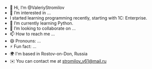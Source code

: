 - 👋 Hi, I’m @ValeriyStromilov
- 👀 I’m interested in ...
- I started learning programming recently, starting with 1C: Enterprise.
- 🌱 I’m currently learning Python.
- 💞️ I’m looking to collaborate on ...
- 📫 How to reach me ...
- 😄 Pronouns: ...
- ⚡ Fun fact: ...
- 🌍  I'm based in Rostov-on-Don, Russia
- ✉️  You can contact me at [stromilov\_v61@mail.ru](mailto:stromilov_v61@mail.ru)

<!---
ValeriyStromilov/ValeriyStromilov is a ✨ special ✨ repository because its `README.md` (this file) appears on your GitHub profile.
You can click the Preview link to take a look at your changes.
--->
